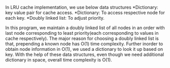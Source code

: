 In LRU cache implementation, we use below data structures
 *Dictionary: key value pair for cache access. 
 *Dictionary: To access respective node for each key. 
 *Doubly linked list: To adjust priority. 

In this program, we maintain a doubly linked list of all nodes in an order with last node corresponding to least priority(each corresponding to values in cache respectively). The major reason for choosing a doubly linked list is that, prepending a known node has O(1) time complexity. Further inorder to obtain node information in O(1), we used a dictionary to look it up based on key. With the help of these data structures, even though we need additional dictionary in space, overall time complexity is O(1).